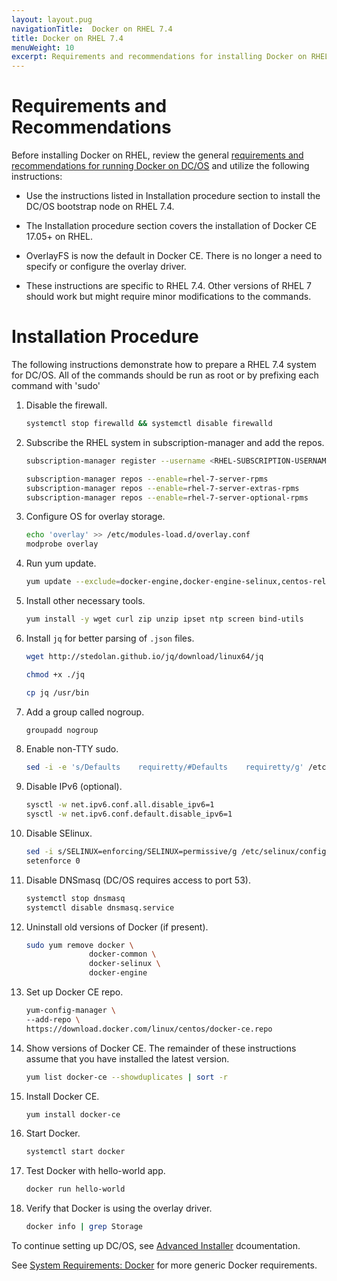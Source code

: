 ```yaml
---
layout: layout.pug
navigationTitle:  Docker on RHEL 7.4 
title: Docker on RHEL 7.4 
menuWeight: 10
excerpt: Requirements and recommendations for installing Docker on RHEL
---
```



# Requirements and Recommendations

Before installing Docker on RHEL, review the general [requirements and recommendations for running Docker on DC/OS][1] and utilize the following instructions:

* Use the instructions listed in Installation procedure section to install the DC/OS bootstrap node on RHEL 7.4.

* The Installation procedure section covers the installation of Docker CE 17.05+ on RHEL.

* OverlayFS is now the default in Docker CE. There is no longer a need to specify or configure the overlay driver.

* These instructions are specific to RHEL 7.4. Other versions of RHEL 7 should work but might require minor modifications to the commands.



# Installation Procedure

The following instructions demonstrate how to prepare a RHEL 7.4 system for DC/OS. All of the commands should be run as root or by prefixing each command with 'sudo'

1.  Disable the firewall.

    ```bash
    systemctl stop firewalld && systemctl disable firewalld
    ```

1.  Subscribe the RHEL system in subscription-manager and add the repos.

    ```bash
    subscription-manager register --username <RHEL-SUBSCRIPTION-USERNAME> --password ******** --auto-attach

    subscription-manager repos --enable=rhel-7-server-rpms
    subscription-manager repos --enable=rhel-7-server-extras-rpms
    subscription-manager repos --enable=rhel-7-server-optional-rpms
    ```

1.  Configure OS for overlay storage.

    ```bash
    echo 'overlay' >> /etc/modules-load.d/overlay.conf
    modprobe overlay
    ```

1.  Run yum update.

    ```bash
    yum update --exclude=docker-engine,docker-engine-selinux,centos-release* --assumeyes --tolerant
    ```

1.  Install other necessary tools.

    ```bash
    yum install -y wget curl zip unzip ipset ntp screen bind-utils
    ```

1.  Install `jq` for better parsing of `.json` files.

    ```bash
    wget http://stedolan.github.io/jq/download/linux64/jq

    chmod +x ./jq

    cp jq /usr/bin
    ```

1.  Add a group called nogroup.

    ```bash
    groupadd nogroup
    ```

1.  Enable non-TTY sudo.

    ```bash
    sed -i -e 's/Defaults    requiretty/#Defaults    requiretty/g' /etc/sudoers
    ```

1.  Disable IPv6 (optional).

    ```bash
    sysctl -w net.ipv6.conf.all.disable_ipv6=1
    sysctl -w net.ipv6.conf.default.disable_ipv6=1
    ```

1.  Disable SElinux.

    ```bash
    sed -i s/SELINUX=enforcing/SELINUX=permissive/g /etc/selinux/config
    setenforce 0
    ```

1.  Disable DNSmasq (DC/OS requires access to port 53).

    ```bash
    systemctl stop dnsmasq
    systemctl disable dnsmasq.service
    ```

1.  Uninstall old versions of Docker (if present).

	```bash
	sudo yum remove docker \
                  docker-common \
                  docker-selinux \
                  docker-engine
	```

1.  Set up Docker CE repo.

	```bash
	yum-config-manager \
    --add-repo \
    https://download.docker.com/linux/centos/docker-ce.repo
	```

1.  Show versions of Docker CE. The remainder of these instructions assume that you have installed the latest version.

	```bash
	yum list docker-ce --showduplicates | sort -r
	```

1.  Install Docker CE.

	```bash
	yum install docker-ce
	```

1.  Start Docker.

	```bash
	systemctl start docker
	```

1.  Test Docker with hello-world app.

	```bash
	docker run hello-world
	```

1.  Verify that Docker is using the overlay driver.

	```bash
	docker info | grep Storage
	```

To continue setting up DC/OS, see [Advanced Installer][2] dcoumentation.


 See [System Requirements: Docker][1] for more generic Docker requirements.

[1]: /1.11/installing/ent/custom/system-requirements/#docker
[2]: /1.11/installing/ent/custom/advanced/
